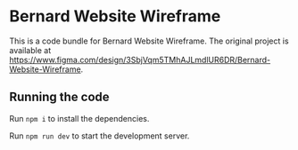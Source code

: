 
  # Bernard Website Wireframe

  This is a code bundle for Bernard Website Wireframe. The original project is available at https://www.figma.com/design/3SbjVqm5TMhAJLmdlUR6DR/Bernard-Website-Wireframe.

  ## Running the code

  Run `npm i` to install the dependencies.

  Run `npm run dev` to start the development server.
  